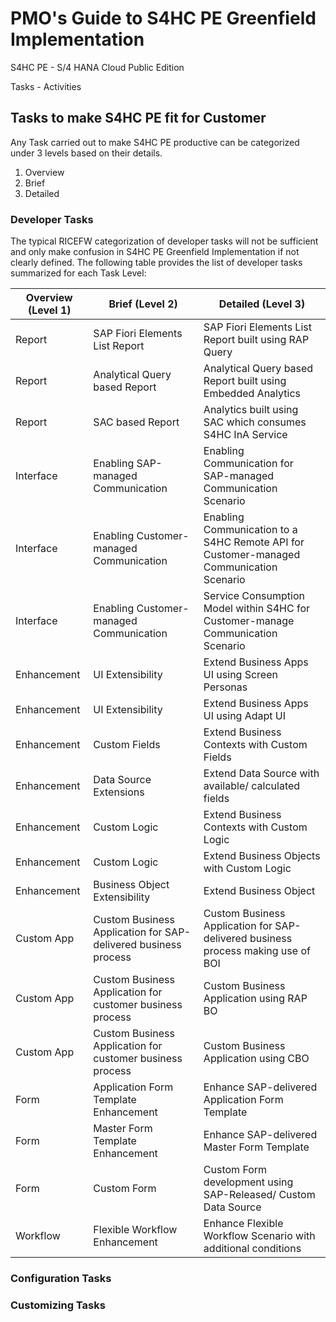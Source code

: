# PMO's Guide to S4HC PE Greenfield Implementation

S4HC PE - S/4 HANA Cloud Public Edition

Tasks - Activities

## Tasks to make S4HC PE fit for Customer

Any Task carried out to make S4HC PE productive can be categorized under 3 levels based on their details.
1. Overview
2. Brief
3. Detailed

### Developer Tasks

The typical RICEFW categorization of developer tasks will not be sufficient and only make confusion in S4HC PE Greenfield Implementation if not clearly defined. The following table provides the list of developer tasks summarized for each Task Level:

|Overview (Level 1)|Brief (Level 2)|Detailed (Level 3)|
|---|---|---|
|Report|SAP Fiori Elements List Report|SAP Fiori Elements List Report built using RAP Query|
|Report|Analytical Query based Report|Analytical Query based Report built using Embedded Analytics|
|Report|SAC based Report|Analytics built using SAC which consumes S4HC InA Service|
|Interface|Enabling SAP-managed Communication|Enabling Communication for SAP-managed Communication Scenario|
|Interface|Enabling Customer-managed Communication|Enabling Communication to a S4HC Remote API for Customer-managed Communication Scenario|
|Interface|Enabling Customer-managed Communication|Service Consumption Model within S4HC for Customer-manage Communication Scenario| 
|Enhancement|UI Extensibility|Extend Business Apps UI using Screen Personas|
|Enhancement|UI Extensibility|Extend Business Apps UI using Adapt UI|
|Enhancement|Custom Fields|Extend Business Contexts with Custom Fields|
|Enhancement|Data Source Extensions|Extend Data Source with available/ calculated fields|
|Enhancement|Custom Logic|Extend Business Contexts with Custom Logic|
|Enhancement|Custom Logic|Extend Business Objects with Custom Logic|
|Enhancement|Business Object Extensibility|Extend Business Object|
|Custom App|Custom Business Application for SAP-delivered business process|Custom Business Application for SAP-delivered business process making use of BOI|
|Custom App|Custom Business Application for customer business process|Custom Business Application using RAP BO|
|Custom App|Custom Business Application for customer business process|Custom Business Application using CBO|
|Form|Application Form Template Enhancement|Enhance SAP-delivered Application Form Template|
|Form|Master Form Template Enhancement|Enhance SAP-delivered Master Form Template|
|Form|Custom Form|Custom Form development using SAP-Released/ Custom Data Source|
|Workflow|Flexible Workflow Enhancement|Enhance Flexible Workflow Scenario with additional conditions|

### Configuration Tasks
### Customizing Tasks
